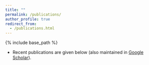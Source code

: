 ```yaml
---
title: ""
permalink: /publications/
author_profile: true
redirect_from: 
  - /publications.html
---
```


{% include base_path %}

* Recent publications are given below (also maintained in [Google Scholar](https://scholar.google.com/citations?hl=en&view_op=list_works&gmla=AJsN-F50vsbMeBgmvMP_vXslQU_lQmhoVCDDnEn4eHfLny5r_PwuAFn8OpuG5F3taZ0AYajTpMRM2P__wLc5MvmzvpqYtNQRlVlDGfhuHlNB1yoe8WUqLzs&user=T6qIjCYAAAAJ)).

<script src="https://bibbase.org/show?bib=https://bibbase.org/f/yYwna2beu8w8Zh3D2/chen-pub.bib"></script>
